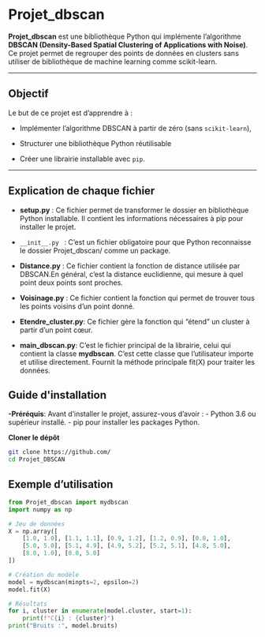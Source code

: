 #  Projet_dbscan

**Projet_dbscan** est une bibliothèque Python qui implémente l’algorithme **DBSCAN (Density-Based Spatial Clustering of Applications with Noise)**.  
Ce projet permet de regrouper des points de données en clusters sans utiliser de bibliothèque de machine learning comme scikit-learn.  

---

## Objectif

Le but de ce projet est d’apprendre à :

- Implémenter l’algorithme DBSCAN à partir de zéro (sans `scikit-learn`),

- Structurer une bibliothèque Python réutilisable

- Créer une librairie installable avec `pip`.

---

## Explication de chaque fichier

- **setup.py** : Ce fichier permet de transformer le dossier en bibliothèque Python installable. Il contient les informations nécessaires à pip pour installer le projet.

-  `__init__.py ` : C’est un fichier obligatoire pour que Python reconnaisse le dossier Projet_dbscan/ comme un package.

- **Distance.py** : Ce fichier contient la fonction de distance utilisée par DBSCAN.En général, c’est la distance euclidienne, qui mesure à quel point deux points sont proches.

- **Voisinage.py** : Ce fichier contient la fonction qui permet de trouver tous les points voisins d’un point donné. 

- **Etendre_cluster.py**: Ce fichier gère la fonction qui “étend” un cluster à partir d’un point cœur.

- **main_dbscan.py**: C’est le fichier principal de la librairie, celui qui contient la classe **mydbscan**. C’est cette classe que l’utilisateur importe et utilise directement. Fournit la méthode principale fit(X) pour traiter les données.

## Guide d'installation

 **-Préréquis**: Avant d’installer le projet, assurez-vous d’avoir :
                   - Python 3.6 ou supérieur installé.
                   - pip pour installer les packages Python. 

**Cloner le dépôt**

```bash
git clone https://github.com/
cd Projet_DBSCAN

```
## Exemple d’utilisation

```python
from Projet_dbscan import mydbscan
import numpy as np

# Jeu de données
X = np.array([
    [1.0, 1.0], [1.1, 1.1], [0.9, 1.2], [1.2, 0.9], [0.8, 1.0],
    [5.0, 5.0], [5.1, 4.9], [4.9, 5.2], [5.2, 5.1], [4.8, 5.0],
    [8.0, 1.0], [0.0, 5.0]
])

# Création du modèle
model = mydbscan(minpts=2, epsilon=2)
model.fit(X)

# Résultats
for i, cluster in enumerate(model.cluster, start=1):
    print(f"C{i} : {cluster}")
print("Bruits :", model.bruits)



